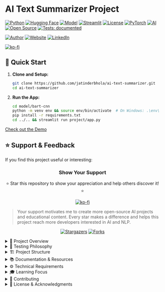 # AI Text Summarizer Project

[![Python](https://img.shields.io/badge/Python-3.8+-blue.svg)](https://www.python.org)
[![Hugging Face](https://img.shields.io/badge/🤗%20Hugging%20Face-Transformers-orange)](https://huggingface.co/)
[![Model](https://img.shields.io/badge/Model-BART--CNN-green)](https://huggingface.co/facebook/bart-large-cnn)
[![Streamlit](https://img.shields.io/badge/Streamlit-Frontend-red)](https://streamlit.io/)
[![License](https://img.shields.io/badge/License-MIT-yellow.svg)](https://opensource.org/licenses/MIT)
[![PyTorch](https://img.shields.io/badge/PyTorch-Framework-red)](https://pytorch.org/)
[![AI](https://img.shields.io/badge/AI-Text%20Summarization-brightgreen)](https://github.com/jatinderbhola/ai-text-summarizer)
[![Open Source](https://img.shields.io/badge/Open%20Source-%E2%9D%A4-brightgreen)](https://github.com/jatinderbhola/ai-text-summarizer)
[![Tests: documented](https://img.shields.io/badge/Tests-documented-blueviolet)](how-to/test-instructions.md)

[![Author](https://img.shields.io/badge/Author-Jatinder%20(Jay)%20Bhola-blue)](https://www.linkedin.com/in/jatinderbhola)
[![Website](https://img.shields.io/badge/Website-DiceCape.com-lightgrey)](https://www.dicecape.com)
[![LinkedIn](https://img.shields.io/badge/LinkedIn-jatinderbhola-blue)](https://linkedin.com/in/jatinderbhola)

[![ko-fi](https://ko-fi.com/img/githubbutton_sm.svg)](https://ko-fi.com/j_bhola)

## 🎯 Quick Start

1. **Clone and Setup:**
   ```bash
   git clone https://github.com/jatinderbhola/ai-text-summarizer.git
   cd ai-text-summarizer
   ```

2. **Run the App:**
   ```bash
   cd model/bart-cnn
   python -m venv env && source env/bin/activate  # On Windows: .\env\Scripts\activate
   pip install -r requirements.txt
   cd ../.. && streamlit run project/app.py
   ```
[Check out the Demo](https://ai-text-summarizer-by-jay.streamlit.app/)

## ⭐ Support & Feedback

If you find this project useful or interesting:

<div align="center">

### Show Your Support

⭐ Star this repository to show your appreciation and help others discover it! ⭐

[![ko-fi](https://ko-fi.com/img/githubbutton_sm.svg)](https://ko-fi.com/j_bhola)

</div>

> Your support motivates me to create more open-source AI projects and educational content. Every star makes a difference and helps this project reach more developers interested in AI and NLP.

<div align="center">

[![Stargazers](https://img.shields.io/github/stars/jatinderbhola/ai-text-summarizer?style=for-the-badge)](https://github.com/jatinderbhola/ai-text-summarizer/stargazers)
[![Forks](https://img.shields.io/github/forks/jatinderbhola/ai-text-summarizer?style=for-the-badge)](https://github.com/jatinderbhola/ai-text-summarizer/network/members)

</div>

<details>
<summary>📖 Project Overview</summary>

A learning-focused project implementing an AI-powered text summarization tool using state-of-the-art natural language processing models. This project uses the BART-large-CNN model from Hugging Face to generate concise and accurate summaries of text content.

### Key Features
- 📝 Text summarization using BART-CNN model
- 🌐 Interactive web interface
- ⚡ Efficient processing pipeline
- 🔧 Customizable summary parameters
- 📊 Summary statistics and metrics

### Learning Objectives
- Working with modern NLP models and transformers
- Understanding model deployment and integration
- Building user interfaces for AI applications
- Managing Python virtual environments
- Following best practices in project structure and documentation
- Learning Git workflow and meaningful commit practices
</details>

<details>
<summary>🧪 Testing Philosophy</summary>

This project values both **robust automated testing** and **practical manual inspection**:

- **Unit tests** (in `tests/test_summarizer.py`) ensure core summarization logic is correct, edge cases are handled, and regressions are caught early. These are run automatically and use assertions for reliability.
- **Script-style tests** (in `tests/test_summarizer_script.py`) allow for quick, human-readable inspection of summarizer output on a variety of real-world texts.
- **Manual playgrounds** (in `tests/sample_texts.py`) provide a space for experimentation and rapid prototyping of new test cases or edge scenarios.

All test types are documented in [how-to/test-instructions.md](how-to/test-instructions.md) for easy onboarding and reproducibility.

</details>

<details>
   
<summary>🏗️ Project Structure</summary>

```
ai-text-summarizer/
├── how-to/                              # Learning and Documentation
│   ├── steps.md                         # Step-by-step setup and implementation guide
│   ├── learnings.md                     # Key insights and learning points
│   └── test-instructions.md             # How to run all tests and test types
│
├── model/                               # Model-specific Components
│   └── bart-cnn/                        # BART-CNN Model Implementation
│       ├── config.txt                   # Model configuration and parameters
│       ├── requirements.txt             # Model-specific dependencies
│       └── env/                         # Virtual environment (not tracked)
│
├── project/                             # Core Application Code
│   ├── summarizer.py                    # Main summarization logic
│   ├── app.py                           # Streamlit web interface
│   └── README.md                        # Application-specific documentation
│   └── tests/                           # All tests for the project
│       ├── __init__.py                  # Makes tests a package
│       ├── test_data.py                 # Shared sample texts for tests
│       ├── test_summarizer.py           # Unit tests (unittest framework)
│       ├── test_summarizer_script.py    # Script-style/print-based tests
│       └── sample_texts.py              # Manual playground for new test cases
├── DEVELOPMENT.md                       # Developer/contributor documentation (changelog, testing, dev tools)
├── changelog.md                         # Project progress and changes
├── package.json                         # minimal package json to support auto-changelog
└── .gitignore                           # Git ignore configuration
```

**Test documentation:** See [how-to/test-instructions.md](how-to/test-instructions.md) for how to run all tests and test types.
**Development documentation:** See [DEVELOPMENT.md](DEVELOPMENT.md) for changelog, dev tools, and contributor info.
</details>

<details>
<summary>📚 Documentation & Resources</summary>

### Implementation Guides
- [Step-by-Step Setup Guide](how-to/steps.md) - Complete setup instructions
- [Code Concepts & Explanations](how-to/code-explanations.md) - Advanced Python features explained
- [Learning Journal](how-to/learnings.md) - Development insights and best practices
- [Project Progress](how-to/changelog.md) - Development timeline and changes
- [Test Instructions](how-to/test-instructions.md) - **How to run all tests and test types**
- [Development Guide](DEVELOPMENT.md) - **Dev tools, changelog, and contributor info**

### Key Topics Covered
- Type hints and static typing in Python
- Professional logging practices
- Object-oriented design patterns
- Error handling best practices
- Model deployment considerations
- Performance optimization techniques

### External Resources
- [Hugging Face Transformers](https://huggingface.co/docs/transformers/index)
- [BART Model Documentation](https://huggingface.co/facebook/bart-large-cnn)
- [Streamlit Guide](https://docs.streamlit.io)
</details>

<details>
<summary>⚙️ Technical Requirements</summary>

### System Requirements
- Python 3.8 or higher
- Git
- Sufficient RAM (minimum 8GB recommended)

### Key Dependencies
- `transformers` - Hugging Face Transformers library for NLP
- `torch` - PyTorch for deep learning operations
- `streamlit` - Web interface framework

See `model/bart-cnn/requirements.txt` for complete list
</details>

<details>
<summary>🎓 Learning Focus</summary>

### Model Understanding
- BART architecture and capabilities
- Transfer learning in NLP
- Model configuration and parameters

### Software Engineering
- Clean code practices
- Project structure
- Documentation standards
- Version control

### User Experience
- Web interface design
- Error handling
- User feedback
</details>

<details>
<summary>🤝 Contributing</summary>

While this is primarily a learning project, suggestions and improvements are welcome:
1. Fork the repository
2. Create your feature branch
3. Commit your changes with meaningful messages
4. Push to your branch
5. Open a Pull Request

[More details](./CONTRIBUTING.md)
</details>

<details>
<summary>📜 License & Acknowledgments</summary>

### License
This project is open source and available under the MIT License.

### Acknowledgments
- [Hugging Face](https://huggingface.co/) for the transformers library
- [BART Model Team](https://arxiv.org/abs/1910.13461) for the base model
- [Streamlit](https://streamlit.io/) for the web framework
</details> 
